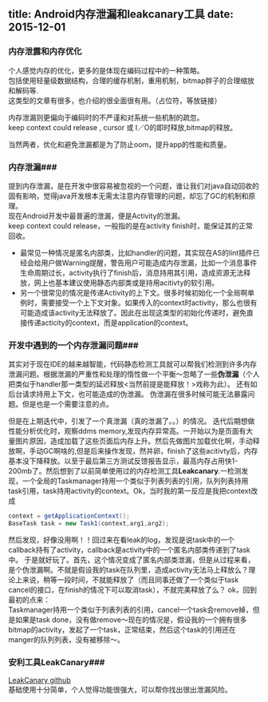 title: Android内存泄漏和leakcanary工具
date: 2015-12-01
---

### 内存泄露和内存优化 ###

个人感觉内存的优化，更多的是体现在编码过程中的一种策略。  
包括使用轻量级数据结构，合理的缓存机制，重用机制，bitmap胖子的合理缩放和解码等.  
这类型的文章有很多，也介绍的很全面很有用。（占位符，等放链接）

内存泄漏则更偏向于编码时的不严谨和对系统一些机制的疏忽。  
keep context could release , cursor 或 I／O的即时释放,bitmap的释放。

当然两者，优化和避免泄漏都是为了防止oom，提升app的性能和质量。

### 内存泄漏###
提到内存泄漏，是在开发中很容易被忽视的一个问题，谁让我们对java自动回收的固有影响，觉得java开发根本无需太注意内存管理的问题，却忘了GC的机制和原理。  
现在Android开发中最普遍的泄漏，便是Activity的泄漏。  
keep context could release，一般指的是在activity finish时，能保证其的正常回收。

+ 最常见一种情况是匿名内部类，比如handler的问题，其实现在AS的lint插件已经会给用户做Warning提醒，警告用户可能造成内存泄漏，比如一个消息事件生命周期过长，activity执行了finish后，消息持用其引用，造成资源无法释放，网上也基本建议使用静态内部类或是持用acitivty的软引用。
+ 另一个很常见的情况是传递Activity的上下文。很多时候初始化一个全局啊单例时，需要接受一个上下文对象。如果传入的context时activity，那么也很有可能造成该activity无法释放了。因此在出现这类型的初始化传递时，避免直接传递acticity的context，而是application的context。

### 开发中遇到的一个内存泄漏问题###
其实对于现在IDE的越来越智能，代码静态检测工具就可以帮我们检测到许多内存泄漏问题。根据泄漏的严重性和处理的惰性做一个平衡～忽略了一些**伪泄漏**（个人把类似于handler那一类型的延迟释放<当然前提是能释放！>戏称为此）。
还有如后台请求持用上下文，也可能造成的伪泄漏。
伪泄漏在很多时候可能无法暴露问题。但是也是一个需要注意的点。

但是在上期迭代中，引发了一个真泄漏（真的泄漏了。。）的情况。
迭代后期想做性能分析优化时，观察ddms memory,发现内存异常高。一开始以为是页面有大量图片原因，造成加载了这些页面后内存上升。然后先做图片加载优化啊，手动释放啊，手动GC啊啥的,但是后来操作发现，然并卵，finish了这些acitivty后，内存基本没下降释放。以至于最后第三方测试反馈报告显示，最高内存占用快1-200mb了。然后想到了以前简单使用过的内存检测工具**Leakcanary**.一检测发现，一个全局的Taskmanager持用一个类似于列表列表的引用，队列列表持用task引用，task持用activity的context。Ok，当时我的第一反应是我把context改成

```java
context = getApplicationContext();
BaseTask task = new Task1(context,arg1,arg2);
```
然后发现，好像没用啊！！回过来在看leak的log，发现是说task中的一个callback持有了activity，callback是activity中的一个匿名内部类传递到了task中。
于是就好玩了。首先，这个情况变成了匿名内部类泄漏，但是从过程来看，是个伪泄漏啊。不就是假设我的task在队列里，造成activity无法马上释放么？理论上来说，稍等一段时间，不就能释放了（而且同事还做了一个类似于task cancel的接口，在finish的情况下可以取消task），不就完美释放了么？
ok，回到最初的点来：  
Taskmanager持用一个类似于列表列表的引用，cancel一个task会remove掉，但是如果是task done，没有做remove～现在的情况是，假设我的一个拥有很多bitmap的activity，发起了一个task，正常结束，然后这个task的引用还在manger的队列列表，没有被移除～。


### 安利工具LeakCanary###
[LeakCanary github](https://github.com/square/leakcanary)  
基础使用十分简单，个人觉得功能很强大，可以帮你找出很出泄漏风险。


